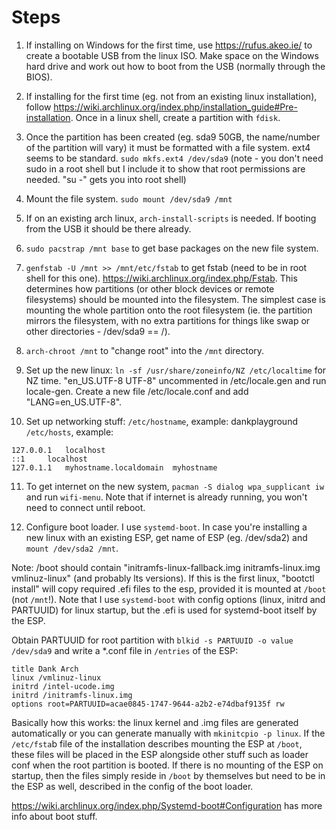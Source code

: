 # Steps

1. If installing on Windows for the first time, use https://rufus.akeo.ie/ to create a bootable USB from the linux ISO. Make space on the Windows hard drive and work out how to boot from the USB (normally through the BIOS).

2. If installing for the first time (eg. not from an existing linux installation), follow https://wiki.archlinux.org/index.php/installation_guide#Pre-installation. Once in a linux shell, create a partition with `fdisk`.

3. Once the partition has been created (eg. sda9 50GB, the name/number of the partition will vary) it must be formatted with a file system. ext4 seems to be standard.
`sudo mkfs.ext4 /dev/sda9` (note - you don't need sudo in a root shell but I include it to show that root permissions are needed. "su -" gets you into root shell)

4. Mount the file system. `sudo mount /dev/sda9 /mnt`

5. If on an existing arch linux, `arch-install-scripts` is needed. If booting from the USB it should be there already.

6. `sudo pacstrap /mnt base` to get base packages on the new file system.

7. `genfstab -U /mnt >> /mnt/etc/fstab` to get fstab (need to be in root shell for this one). https://wiki.archlinux.org/index.php/Fstab. This determines how partitions (or other block devices or remote filesystems) should be mounted into the filesystem. The simplest case is mounting the whole partition onto the root filesystem (ie. the partition mirrors the filesystem, with no extra partitions for things like swap or other directories - /dev/sda9 == /).

8. `arch-chroot /mnt` to "change root" into the `/mnt` directory.

9. Set up the new linux: `ln -sf /usr/share/zoneinfo/NZ /etc/localtime` for NZ time. "en_US.UTF-8 UTF-8" uncommented in /etc/locale.gen and run locale-gen. Create a new file /etc/locale.conf and add "LANG=en_US.UTF-8".

10. Set up networking stuff: `/etc/hostname`, example: dankplayground
`/etc/hosts`, example:

```
127.0.0.1	localhost
::1		localhost
127.0.1.1	myhostname.localdomain	myhostname
```

11. To get internet on the new system, `pacman -S dialog wpa_supplicant iw` and run `wifi-menu`. Note that if internet is already running, you won't need to connect until reboot.

12. Configure boot loader. I use `systemd-boot`. In case you're installing a new linux with an existing ESP, get name of ESP (eg. /dev/sda2) and `mount /dev/sda2 /mnt`.

Note: /boot should contain "initramfs-linux-fallback.img  initramfs-linux.img  vmlinuz-linux" (and probably lts versions).
If this is the first linux, "bootctl install" will copy required .efi files to the esp, provided it is mounted at `/boot` (not `/mnt`!). Note that I use `systemd-boot` with config options (linux, initrd and PARTUUID) for linux startup, but the .efi is used for systemd-boot itself by the ESP.

Obtain PARTUUID for root partition with `blkid -s PARTUUID -o value /dev/sda9` and write a *.conf file in `/entries` of the ESP:

```
title Dank Arch
linux /vmlinuz-linux
initrd /intel-ucode.img
initrd /initramfs-linux.img
options root=PARTUUID=acae0845-1747-9644-a2b2-e74dbaf9135f rw
```

Basically how this works: the linux kernel and .img files are generated automatically or you can generate manually with `mkinitcpio -p linux`. If the `/etc/fsta`b file of the installation describes mounting the ESP at `/boot`, these files will be placed in the ESP alongside other stuff such as loader conf when the root partition is booted. If there is no mounting of the ESP on startup, then the files simply reside in `/boot` by themselves but need to be in the ESP as well, described in the config of the boot loader.

https://wiki.archlinux.org/index.php/Systemd-boot#Configuration has more info about boot stuff.
